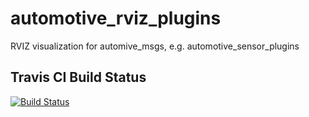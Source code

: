 # automotive_rviz_plugins
RVIZ visualization for automive_msgs, e.g. automotive_sensor_plugins


## Travis CI Build Status

[![Build Status](https://travis-ci.org/tno-ivs/automotive_automotive_rviz_plugins.svg)](https://travis-ci.org/tno-ivs/automotive_automotive_rviz_plugins)
